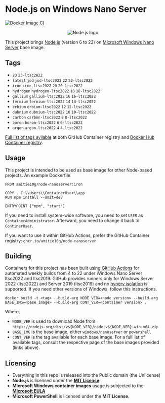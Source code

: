 # Node.js on Windows Nano Server
[![Docker Image CI](https://github.com/amitie10g/node-nanoserver-docker/actions/workflows/docker-image.yml/badge.svg)](https://github.com/amitie10g/node-nanoserver-docker/actions/workflows/docker-image.yml)

<p align=center><img src="https://github.com/Amitie10g/node-nanoserver-docker/assets/2096562/d2ac73e9-d71d-47a7-988a-d73358c411cc" alt="Node.js logo" style="text-align:center;margin:auto"></p>

This project brings [Node.js](https://nodejs.org/) (version 6 to 22) on [Microsoft Windows Nano Server](https://hub.docker.com/_/microsoft-windows-nanoserver) base image.

## Tags

* ``23`` ``23-ltsc2022``
* ``latest`` ``jod`` ``jod-ltsc2022``  ``22`` ``22-ltsc2022``
* ``iron`` ``iron-ltsc2022``  ``20`` ``20-ltsc2022``
* ``hydrogen`` ``hydrogen-ltsc2022``  ``18`` ``18-ltsc2022``
* ``gallium`` ``gallium-ltsc2022``  ``16`` ``16-ltsc2022``
* ``fermium`` ``fermium-ltsc2022``  ``14`` ``14-ltsc2022``
* ``erbium`` ``erbium-ltsc2022``  ``12`` ``12-ltsc2022``
* ``dubnium`` ``dubnium-ltsc2022``  ``10`` ``10-ltsc2022``
* ``carbon`` ``carbon-ltsc2022``  ``8`` ``8-ltsc2022``
* ``boron`` ``boron-ltsc2022``  ``6`` ``6-ltsc2022``
* ``argon`` ``argon-ltsc2022``  ``4`` ``4-ltsc2022``

[Full list of tags avilable](https://github.com/amitie10g/node-nanoserver-docker/pkgs/container/node-nanoserver) at both GitHub Container registry and [Docker Hub Container registry](https://hub.docker.com/r/amitie10g/node-nanoserver).

## Usage

This project is intended to be used as base image for other Node-based projects. An example Dockerfile:

    FROM amitie10g/node-nanoserver:iron
    
    COPY . C:\\Users\\ContainerUser\\app
    RUN npm install --omit=dev
    
    ENTRYPOINT ["npm", "start"]

If you need to install system-wide software, you need to set `USER` as `ContainerAdministrator`. Afterward, you need to change it back to `ContinerUser`.

If you want to use it within GitHub Actions, prefer the GitHub Container registry: `ghcr.io/amitie10g/node-nanoserver`

## Building
Containers for this project has been built using [GitHub Actions](https://github.com/features/actions) for automated weekly builds from 4 to 22 under Windows Nano Server ltsc2022 and ltsc2019. GitHub provides runners only for Windows Server 2022 (ltsc2022) and Server 2019 (ltsc2019) and no [hyperv isolation](https://docs.docker.com/engine/reference/commandline/build/#isolation) is supported. If you need other versions of Windows, follow this instructions.

    docker build -t <tag> --build-arg NODE_VER=<node version> --build-arg BASE_IMG=<base image> --build-arg CONT_VER=<container version> .
Where,

* ``NODE_VER`` is used to download Node from ``https://nodejs.org/dist/v${NODE_VER}/node-v${NODE_VER}-win-x64.zip``
* ``BASE_IMG`` is the base image, either ``windows/nanoserver`` or ``powershell``
* ``CONT_VER`` is the tag available for each base image. For a full list of available tags, consult the respective page of the base images provided (links above).

## Licensing

* Everything in this repo is released into the Public domain (the Unlicense)
* **Node.js** is licensed under the **[MIT License](https://opensource.org/license/mit/)**.
* **Microsoft Windows container images** usage is subjected to the **[Microsoft EULA](https://learn.microsoft.com/en-us/virtualization/windowscontainers/images-eula)**
* **Microsoft PowerShell** is licensed under the **MIT License**.
